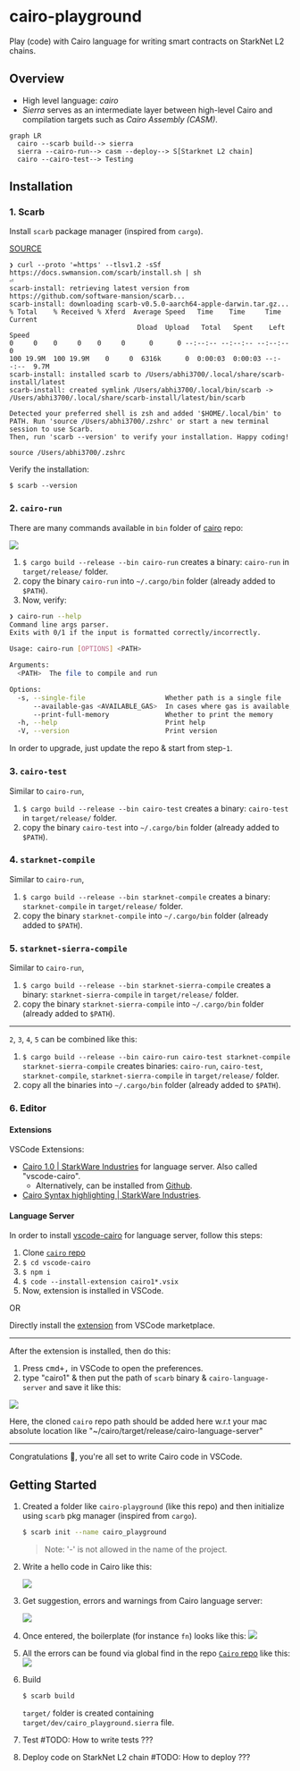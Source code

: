 # cairo-playground

Play (code) with Cairo language for writing smart contracts on StarkNet L2 chains.

## Overview

- High level language: _cairo_
- _Sierra_ serves as an intermediate layer between high-level Cairo and compilation targets such as _Cairo Assembly (CASM)_.

```mermaid
graph LR
  cairo --scarb build--> sierra
  sierra --cairo-run--> casm --deploy--> S[Starknet L2 chain]
  cairo --cairo-test--> Testing
```

## Installation

### 1. Scarb

Install `scarb` package manager (inspired from `cargo`).

[SOURCE](https://docs.swmansion.com/scarb/docs/install#quick-installation)

```console
❯ curl --proto '=https' --tlsv1.2 -sSf https://docs.swmansion.com/scarb/install.sh | sh                                                                                            ⏎
scarb-install: retrieving latest version from https://github.com/software-mansion/scarb...
scarb-install: downloading scarb-v0.5.0-aarch64-apple-darwin.tar.gz...
% Total    % Received % Xferd  Average Speed   Time    Time     Time  Current
                                Dload  Upload   Total   Spent    Left  Speed
0     0    0     0    0     0      0      0 --:--:-- --:--:-- --:--:--     0
100 19.9M  100 19.9M    0     0  6316k      0  0:00:03  0:00:03 --:--:--  9.7M
scarb-install: installed scarb to /Users/abhi3700/.local/share/scarb-install/latest
scarb-install: created symlink /Users/abhi3700/.local/bin/scarb -> /Users/abhi3700/.local/share/scarb-install/latest/bin/scarb

Detected your preferred shell is zsh and added '$HOME/.local/bin' to PATH. Run 'source /Users/abhi3700/.zshrc' or start a new terminal session to use Scarb.
Then, run 'scarb --version' to verify your installation. Happy coding!
```

```console
source /Users/abhi3700/.zshrc
```

Verify the installation:

```console
$ scarb --version
```

### 2. `cairo-run`

There are many commands available in `bin` folder of [cairo](https://github.com/starkware-libs/cairo) repo:

![](img/cairo-bin-cargo-run.png)

1. `$ cargo build --release --bin cairo-run` creates a binary: `cairo-run` in `target/release/` folder.
2. copy the binary `cairo-run` into `~/.cargo/bin` folder (already added to `$PATH`).
3. Now, verify:

```sh
❯ cairo-run --help                                                                                                                                ⏎
Command line args parser.
Exits with 0/1 if the input is formatted correctly/incorrectly.

Usage: cairo-run [OPTIONS] <PATH>

Arguments:
  <PATH>  The file to compile and run

Options:
  -s, --single-file                    Whether path is a single file
      --available-gas <AVAILABLE_GAS>  In cases where gas is available, the amount of provided gas
      --print-full-memory              Whether to print the memory
  -h, --help                           Print help
  -V, --version                        Print version
```

In order to upgrade, just update the repo & start from step-`1`.

### 3. `cairo-test`

Similar to `cairo-run`,

1. `$ cargo build --release --bin cairo-test` creates a binary: `cairo-test` in `target/release/` folder.
2. copy the binary `cairo-test` into `~/.cargo/bin` folder (already added to `$PATH`).

### 4. `starknet-compile`

Similar to `cairo-run`,

1. `$ cargo build --release --bin starknet-compile` creates a binary: `starknet-compile` in `target/release/` folder.
2. copy the binary `starknet-compile` into `~/.cargo/bin` folder (already added to `$PATH`).

### 5. `starknet-sierra-compile`

Similar to `cairo-run`,

1. `$ cargo build --release --bin starknet-sierra-compile` creates a binary: `starknet-sierra-compile` in `target/release/` folder.
2. copy the binary `starknet-sierra-compile` into `~/.cargo/bin` folder (already added to `$PATH`).

---

`2`, `3`, `4`, `5` can be combined like this:

1. `$ cargo build --release --bin cairo-run cairo-test starknet-compile starknet-sierra-compile` creates binaries: `cairo-run`, `cairo-test`, `starknet-compile`, `starknet-sierra-compile` in `target/release/` folder.
2. copy all the binaries into `~/.cargo/bin` folder (already added to `$PATH`).

### 6. Editor

#### Extensions

VSCode Extensions:

- [Cairo 1.0 | StarkWare Industries](https://marketplace.visualstudio.com/items?itemName=starkware.cairo1) for language server. Also called "vscode-cairo".
  - Alternatively, can be installed from [Github](https://github.com/starkware-libs/cairo/tree/main/vscode-cairo).
- [Cairo Syntax highlighting | StarkWare Industries](https://marketplace.visualstudio.com/items?itemName=starkware.cairo).

#### Language Server

In order to install [vscode-cairo](https://github.com/starkware-libs/cairo/tree/main/vscode-cairo) for language server, follow this steps:

1. Clone [`cairo` repo](https://github.com/starkware-libs/cairo.git)
2. `$ cd vscode-cairo`
3. `$ npm i`
4. `$ code --install-extension cairo1*.vsix`
5. Now, extension is installed in VSCode.

OR

Directly install the [extension](https://marketplace.visualstudio.com/items?itemName=starkware.cairo1) from VSCode marketplace.

---

After the extension is installed, then do this:

1. Press <kbd>cmd+,</kbd> in VSCode to open the preferences.
2. type "cairo1" & then put the path of `scarb` binary & `cairo-language-server` and save it like this:

![](../../../../img/cairo1-vscode-settings.png)

Here, the cloned `cairo` repo path should be added here w.r.t your mac absolute location like "~/cairo/target/release/cairo-language-server"

---

Congratulations 🎉, you're all set to write Cairo code in VSCode.

## Getting Started

1. Created a folder like `cairo-playground` (like this repo) and then initialize using `scarb` pkg manager (inspired from `cargo`).

   ```sh
   $ scarb init --name cairo_playground
   ```

   > Note: '-' is not allowed in the name of the project.

2. Write a hello code in Cairo like this:

   ![](img/hello_cairo.png)

3. Get suggestion, errors and warnings from Cairo language server:

   ![](img/hello_cairo_ls.png)

4. Once entered, the boilerplate (for instance `fn`) looks like this:
   ![](img/hello_cairo_ls_2.png)
5. All the errors can be found via global find in the repo [`Cairo` repo](https://github.com/starkware-libs/cairo) like this:
   ![](img/hello_cairo_ls_3.png)
6. Build

   ```sh
   $ scarb build
   ```

   `target/` folder is created containing `target/dev/cairo_playground.sierra` file.

7. Test #TODO: How to write tests ???
8. Deploy code on StarkNet L2 chain #TODO: How to deploy ???
